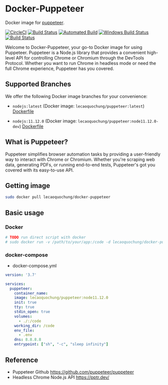 # Docker-Puppeteer
Docker image for [puppeteer](https://github.com/puppeteer/puppeteer).

[![CircleCI](https://circleci.com/gh/lecaoquochung/docker-puppeteer/tree/master.svg?style=svg)](https://circleci.com/gh/lecaoquochung/docker-puppeteer/tree/master)
[![Build Status](https://travis-ci.org/lehungio/php-fpm.svg?branch=master)](https://travis-ci.org/lecaoquochung/docker-puppeteer) 
[![Automated Build](https://img.shields.io/docker/automated/jrottenberg/ffmpeg.svg)](https://hub.docker.com/r/lecaoquochung/puppeteer/builds/)
[![Windows Build Status](https://img.shields.io/appveyor/ci/lecaoquochung/docker-puppeteer/master.svg?logo=appveyor)](https://ci.appveyor.com/project/lecaoquochung/docker-puppeteer/branch/master)
[![Build Status](https://api.cirrus-ci.com/github/lecaoquochung/docker-puppeteer.svg)](https://cirrus-ci.com/github/lecaoquochung/docker-puppeteer)


Welcome to Docker-Puppeteer, your go-to Docker image for using Puppeteer. Puppeteer is a Node.js library that provides a convenient high-level API for controlling Chrome or Chromium through the DevTools Protocol. Whether you want to run Chrome in headless mode or need the full Chrome experience, Puppeteer has you covered.

## Supported Branches

We offer the following Docker image branches for your convenience:

- `nodejs:latest` (Docker image: `lecaoquochung/puppeteer:latest`)
  [Dockerfile](https://github.com/lecaoquochung/docker-puppeteer/blob/master/Dockerfile)

- `nodejs:11.12.0` (Docker image: `lecaoquochung/puppeteer:node11.12.0-dev`)
  [Dockerfile](https://github.com/lecaoquochung/docker-puppeteer/blob/11.12.0/Dockerfile)

## What is Puppeteer?

Puppeteer simplifies browser automation tasks by providing a user-friendly way to interact with Chrome or Chromium. Whether you're scraping web data, generating PDFs, or running end-to-end tests, Puppeteer's got you covered with its easy-to-use API.


## Getting image
```sh
sudo docker pull lecaoquochung/docker-puppeteer
```

## Basic usage

### Docker
```sh
# TODO run direct script with docker
# sudo docker run -v /path/to/your/app:/code -d lecaoquochung/docker-puppeteer
```

### docker-compose
- docker-compose.yml
```yaml
version: '3.7'

services:
  puppeteer:
    container_name: 
    image: lecaoquochung/puppeteer:node11.12.0
    init: true
    tty: true
    stdin_open: true
    volumes:
      - ./:/code
    working_dir: /code
    env_file:
      - .env
    dns: 8.8.8.8
    entrypoint: ["sh", "-c", "sleep infinity"]
```

## Reference
- Puppeteer Github
https://github.com/puppeteer/puppeteer
- Headless Chrome Node.js API 
https://pptr.dev/